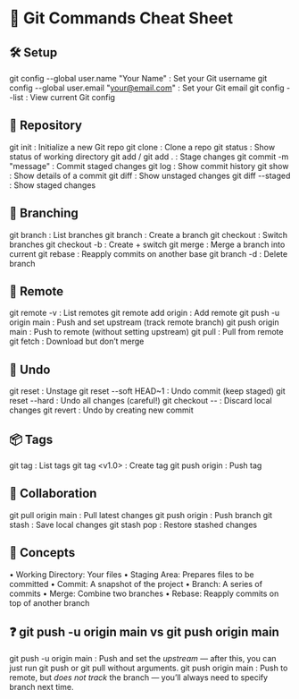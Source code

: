 # 🧠 Git Commands Cheat Sheet

## 🛠️ Setup
git config --global user.name "Your Name" : Set your Git username
git config --global user.email "your@email.com" : Set your Git email
git config --list : View current Git config

## 📁 Repository
git init : Initialize a new Git repo
git clone <repo-url> : Clone a repo
git status : Show status of working directory
git add <file>  /  git add . : Stage changes
git commit -m "message" : Commit staged changes
git log : Show commit history
git show <commit> : Show details of a commit
git diff : Show unstaged changes
git diff --staged : Show staged changes

## 🌿 Branching
git branch : List branches
git branch <name> : Create a branch
git checkout <branch> : Switch branches
git checkout -b <branch> : Create + switch
git merge <branch> : Merge a branch into current
git rebase <branch> : Reapply commits on another base
git branch -d <branch> : Delete branch

## 🔄 Remote
git remote -v : List remotes
git remote add origin <url> : Add remote
git push -u origin main : Push and set upstream (track remote branch)
git push origin main : Push to remote (without setting upstream)
git pull : Pull from remote
git fetch : Download but don’t merge

## 🧪 Undo
git reset <file> : Unstage
git reset --soft HEAD~1 : Undo commit (keep staged)
git reset --hard : Undo all changes (careful!)
git checkout -- <file> : Discard local changes
git revert <commit> : Undo by creating new commit

## 📦 Tags
git tag : List tags
git tag <v1.0> : Create tag
git push origin <tag> : Push tag

## 👥 Collaboration
git pull origin main : Pull latest changes
git push origin <branch> : Push branch
git stash : Save local changes
git stash pop : Restore stashed changes

## 🧠 Concepts
•    Working Directory: Your files
•    Staging Area: Prepares files to be committed
•    Commit: A snapshot of the project
•    Branch: A series of commits
•    Merge: Combine two branches
•    Rebase: Reapply commits on top of another branch

## ❓  git push -u origin main  vs  git push origin main 
git push -u origin main : Push and set the *upstream* — after this, you can just run  git push  or  git pull  without arguments.
git push origin main : Push to remote, but *does not track* the branch — you’ll always need to specify branch next time.
